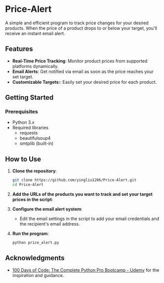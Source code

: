# Price-Alert

A simple and efficient program to track price changes for your desired products. When the price of a product drops to or below your target, you'll receive an instant email alert.

## Features

- **Real-Time Price Tracking**: Monitor product prices from supported platforms dynamically.
- **Email Alerts**: Get notified via email as soon as the price reaches your set target.
- **Customizable Targets:**: Easily set your desired price for each product.

## Getting Started

### Prerequisites

- Python 3.x
- Required libraries
    * requests
    * beautifulsoup4
    * smtplib (built-in)

## How to Use

1. **Clone the repository**:
   ```bash
   git clone https://github.com/yingliu1206/Price-Alert.git
   cd Price-Alert
   ```
   
2. **Add the URLs of the products you want to track and set your target prices in the script**:

3. **Configure the email alert system**:
   - Edit the email settings in the script to add your email credentials and the recipient's email address.
     
4. **Run the program**:
   ```bash
   python price_alert.py
   ```
   
## Acknowledgments
- [100 Days of Code: The Complete Python Pro Bootcamp - Udemy](https://www.udemy.com/course/100-days-of-code) for the inspiration and guidance.
